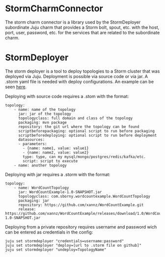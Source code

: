 StormCharmConnector
===================

The storm charm connector is a library used by the StormDeployer subordinate Juju charm that provides a Storm bolt, spout, etc. with the host, port, user, password, etc. for the services that are related to the subordinate charm.

StormDeployer
=============

The storm deployer is a tool to deploy topologies to a Storm cluster that was deployed via Juju.
Deployment is possible via source code or via jar. A .storm yaml file is needed with deploy configurations. An example can be seen [here](https://github.com/xannz/WordCountExample).

Deploying with source code requires a .stom with the format:
```
topology:
    - name: name of the topology
      jar: jar of the topology
      topologyclass: full domain and class of the topology
      packaging: mvn package 
      repository: the git url where the topology can be found
      scriptbeforepackaging: optional script to run before packaging
      scriptbeforedeploying: optional script to run before deployment
      datasources:
      - parameters:
        - {name: name1, value: value1}
        - {name: name2, value: value2}
        type: type, can my mysql/mongo/postgres/redis/kafka/etc.
        script: script to execute
    - name: another topology
```

Deploying with jar requires a .storm with the format:
```
topology:
    - name: WordCountTopology
      jar: WordCountExample-1.0-SNAPSHOT.jar
      topologyclass: com.sborny.wordcountexample.WordCountTopology
      packaging: jar
      repository: https://github.com/xannz/WordCountExample.git
      release: https://github.com/xannz/WordCountExample/releases/download/1.0/WordCountExample-1.0-SNAPSHOT.jar
```

Deploying from a private repository requires username and password wich can be entered as credentials in the config:
```
juju set stormdeployer "credentials=username:password"
juju set stormdeployer "deploy=[url to .storm file on github]"
juju set stormdeployer "undeploy=TopologyName"
```
